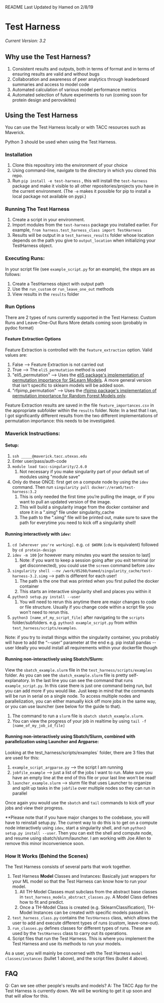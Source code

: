 README Last Updated by Hamed on 2/8/19


# Test Harness
###### Current Version: 3.2

## Why use the Test Harness?
1. Consistent results and outputs, both in terms of format and in terms of ensuring results are valid and without bugs
2. Collaboration and awareness of peer analytics through leaderboard summaries and access to model code
3. Automated calculation of various model performance metrics
4. Automated selection of future experiments to run (coming soon for protein design and perovskites)

## Using the Test Harness
You can use the Test Harness locally or with TACC resources such as Maverick.

Python 3 should be used when using the Test Harness.

### Installation
1. Clone this repository into the environment of your choice
2. Using command-line, navigate to the directory in which you cloned this repo.
3. Run `pip install -e test-harness` , this will install the `test-harness` package and make
it visible to all other repositories/projects you have in the current environment.
(The `-e` makes it possible for pip to install a local package not available on pypi.)


### Running The Test Harness
1. Create a script in your environment.
2. Import modules from the `test-harness` package you installed earlier. For example,
`from harness.test_harness_class import TestHarness`
3. Results will be output in a `test_harness_results` folder whose location depends on the path you give to `output_location` when initializing your TestHarness object.


### Executing Runs:
In your script file (see `example_script.py` for an example), the steps are as follows:
1. Create a TestHarness object with output path
2. Use the `run_custom` or `run_leave_one_out` methods
3. View results in the `results` folder

### Run Options
There are 2 types of runs currently supported in the Test Harness: Custom Runs and Leave-One-Out Runs
More details coming soon (probably in pydoc format)

#### Feature Extraction Options
Feature Extraction is controlled with the `feature_extraction` option. Valid values are:
1. False --> Feature Extraction is not carried out
2. True --> The `eli5_permutation` method is used
3. "eli5_permutation" --> Uses the [eli5 package's implementation of permutation importance for SkLearn Models](https://eli5.readthedocs.io/en/latest/autodocs/sklearn.html#eli5.sklearn.permutation_importance.PermutationImportance).
A more general version that isn't specific to sklearn models will be added soon.
4. "rfpimp_permutation" --> Uses the [rfpimp package's implementation of permutation importance for Random Forest Models only](https://github.com/parrt/random-forest-importances).

Feature Extraction results are saved in the file `feature_importances.csv` in the appropriate subfolder within the `results` folder.
Note: In a test that I ran, I got significantly different results from the two different implementations of permutation importance: this needs to be investigated.


### Maverick Instructions:

#### Setup:
1. `ssh _____@maverick.tacc.utexas.edu`
2. Enter user/pass/auth-code
3. `module load tacc-singularity/2.6.0`
    1. Not necessary if you make singularity part of your default set of modules using "module save"
4. Only do these ONCE: first get on a compute node by using the `idev` command. Then run `singularity pull docker://eram5/test-harness:3.2`
    1. This is only needed the first time you’re pulling the image, or if you want to pull an updated version of the image.
    2. This will build a singularity image from the docker container and store it in a ".simg" file under singularity_cache
    3. The path to the ".simg" file will be printed out, make sure to save the path for everytime you need to kick off a singularity shell!


#### Running interactively with `idev`:
1. `cd [wherever you're working]`. e.g. `cd $WORK` (`cdw` is equivalent) followed by `cd protein-design`
2. `idev -m 100` [or however many minutes you want the session to last]
    1. Note: if you want to keep a session going after you exit terminal (or get disconnected), you could use the `screen` command before `idev`
3. `singularity shell --nv /work/05260/hamed/singularity_cache/test-harness-3.2.simg` --> path is different for each user!
    1. The path is the one that was printed when you first pulled the docker container
    2. This starts an interactive singularity shell and places you within it
4. `python3 setup.py install --user`
    1. You will need to rerun this anytime there are major changes to code or file structure. Usually if you change code within a script file you won't need to rerun this.
5. `python3 [name_of_my_script_file]` after navigating to the `scripts` folder/subfolders. e.g. `python3 example_script.py` from within `test_harness/scripts/examples`.

Note: if you try to install things within the singularity container, you probably will have to add the “--user” parameter at the end
e.g. pip install pandas --user
Ideally you would install all requirements within your dockerfile though

#### Running non-interactively using Sbatch/Slurm:
View the `sbatch_example.slurm` file in the `test_harness/scripts/examples` folder. As you can see the `sbatch_example.slurm` file is pretty self-explanatory.
In the last line you can see the command that runs `example_script.py`. In this case there is just one command being run, but you can add more if you would like.
Just keep in mind that the commands will be run in serial on a single node. To access multiple nodes and parallelization, you can either manually kick off more
jobs in the same way, or you can use launcher (see below for the guide to that).

1. The command to run a `slurm` file is `sbatch sbatch_example.slurm`. 
2. You can view the progress of your job in realtime by using `tail -f [name_of_my_job_id_file]`

#### Running non-interactively using Sbatch/Slurm, combined with parallelization using Launcher and Argparse:
Looking at the test_harness/scripts/examples` folder, there are 3 files that are used for this:
1. `example_script_argparse.py` --> the script I am running
2. `jobfile_example` --> just a list of the jobs I want to run. Make sure you have an empty line at the end of this file or your last line won't be read!
3. `launcher_example.slurm` --> slurm file that uses Launcher to organize and split up tasks in the `jobfile` over multiple nodes so they can run in parallel

Once again you would use the `sbatch` and `tail` commands to kick off your jobs and view their progress.

**Please note that if you have major changes to the codebase, you will have to reinstall setup.py. The current way to do this is to get on a
compute node interactively using `idev`, start a singularity shell, and run `python3 setup.py install --user`. Then you can exit the shell and compute node,
and resume using sbatch/slurm/launcher. I am working with Joe Allen to remove this minor inconvenience soon.

### How It Works (Behind the Scenes)
The Test Harness consists of several parts that work together. 
1. Test Harness **Model** Classes and Instances: Basically just wrappers for your ML model so that the Test Harness can know how to run your model.
    1. All TH-Model Classes must subclass from the abstract base classes in `test_harness_models_abstract_classes.py`. A Model Class defines how to fit and predict.
    2. Once a TH-Model Class is created (e.g. SklearnClassification), TH-Model Instances can be created with specific models passed in.
2. `test_harness_class.py` contains the `TestHarness` class, which allows the user to add and execute different types of runs (custom, leave-one-out).
3. `run_classes.py` defines classes for different types of runs. These are used by the `TestHarness` class to carry out its operations.
4.  Script files that run the Test Harness. This is where you implement the Test Harness and use its methods to run your models.

As a user, you will mainly be concerned with the Test Harness `model classes/instances` (bullet 1 above), and the script files (bullet 4 above).


## FAQ
Q: Can we see other people's results and models?
A: The TACC App for the Test Harness is currently down. We will be working to get it up soon and that will allow for this.





